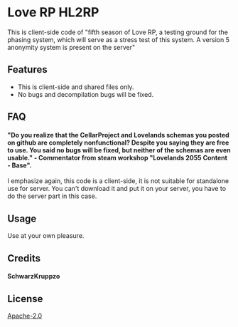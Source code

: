 # Love RP HL2RP

This is client-side code of "fifth season of Love RP, a testing ground for the phasing system, which will serve as a stress test of this system. A version 5 anonymity system is present on the server"

## Features

- This is client-side and shared files only. 
- No bugs and decompilation bugs will be fixed.

## FAQ

#### "Do you realize that the CellarProject and Lovelands schemas you posted on github are completely nonfunctional? Despite you saying they are free to use. You said no bugs will be fixed, but neither of the schemas are even usable." - Commentator from steam workshop "Lovelands 2055 Content - Base".

I emphasize again, this code is a client-side, it is not suitable for standalone use for server. You can't download it and put it on your server, you have to do the server part in this case. 
## Usage
Use at your own pleasure. 
## Credits
#### SchwarzKruppzo

## License
[Apache-2.0](https://choosealicense.com/licenses/apache-2.0/)
